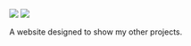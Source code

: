 ![](https://github.com/aid848/aidanmcmorranfrost.ca/workflows/Node.js%20CI/badge.svg)
![](https://github.com/aid848/aidanmcmorranfrost.ca/workflows/deploy/badge.svg)

A website designed to show my other projects.
